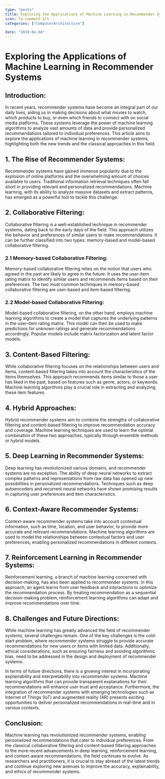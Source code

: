 ```yaml
---
type: "posts"
title: Exploring the Applications of Machine Learning in Recommender Systems
icon: fa-comment-alt
categories: ["ComputerArchitecture"]

date: "2019-04-04"
---
```




# Exploring the Applications of Machine Learning in Recommender Systems

## Introduction:
In recent years, recommender systems have become an integral part of our daily lives, aiding us in making decisions about what movies to watch, which products to buy, or even which friends to connect with on social media platforms. These systems leverage the power of machine learning algorithms to analyze vast amounts of data and provide personalized recommendations tailored to individual preferences. This article aims to explore the applications of machine learning in recommender systems, highlighting both the new trends and the classical approaches in this field.

## 1. The Rise of Recommender Systems:
Recommender systems have gained immense popularity due to the explosion of online platforms and the overwhelming amount of choices available to users. Traditional information retrieval techniques often fall short in providing relevant and personalized recommendations. Machine learning, with its ability to analyze massive datasets and extract patterns, has emerged as a powerful tool to tackle this challenge.

## 2. Collaborative Filtering:
Collaborative filtering is a well-established technique in recommender systems, dating back to the early days of the field. This approach utilizes the behavior and preferences of similar users to make recommendations. It can be further classified into two types: memory-based and model-based collaborative filtering.

### 2.1 Memory-based Collaborative Filtering:
Memory-based collaborative filtering relies on the notion that users who agreed in the past are likely to agree in the future. It uses the user-item rating matrix to identify similar users and recommends items based on their preferences. The two most common techniques in memory-based collaborative filtering are user-based and item-based filtering.

### 2.2 Model-based Collaborative Filtering:
Model-based collaborative filtering, on the other hand, employs machine learning algorithms to create a model that captures the underlying patterns in the user-item rating matrix. This model can then be used to make predictions for unknown ratings and generate recommendations accordingly. Popular models include matrix factorization and latent factor models.

## 3. Content-Based Filtering:
While collaborative filtering focuses on the relationships between users and items, content-based filtering takes into account the characteristics of the items themselves. This approach recommends items similar to those a user has liked in the past, based on features such as genre, actors, or keywords. Machine learning algorithms play a crucial role in extracting and analyzing these item features.

## 4. Hybrid Approaches:
Hybrid recommender systems aim to combine the strengths of collaborative filtering and content-based filtering to improve recommendation accuracy and coverage. Machine learning techniques are used to learn the optimal combination of these two approaches, typically through ensemble methods or hybrid models.

## 5. Deep Learning in Recommender Systems:
Deep learning has revolutionized various domains, and recommender systems are no exception. The ability of deep neural networks to extract complex patterns and representations from raw data has opened up new possibilities in personalized recommendations. Techniques such as deep autoencoders and recurrent neural networks have shown promising results in capturing user preferences and item characteristics.

## 6. Context-Aware Recommender Systems:
Context-aware recommender systems take into account contextual information, such as time, location, and user behavior, to provide more accurate and relevant recommendations. Machine learning algorithms are used to model the relationships between contextual factors and user preferences, enabling personalized recommendations in different contexts.

## 7. Reinforcement Learning in Recommender Systems:
Reinforcement learning, a branch of machine learning concerned with decision-making, has also been applied to recommender systems. In this approach, an agent learns from user feedback and interactions to optimize the recommendation process. By treating recommendation as a sequential decision-making problem, reinforcement learning algorithms can adapt and improve recommendations over time.

## 8. Challenges and Future Directions:
While machine learning has greatly advanced the field of recommender systems, several challenges remain. One of the key challenges is the cold-start problem, where recommender systems struggle to provide accurate recommendations for new users or items with limited data. Additionally, ethical considerations, such as ensuring fairness and avoiding algorithmic bias, need to be addressed in the design and deployment of recommender systems.

In terms of future directions, there is a growing interest in incorporating explainability and interpretability into recommender systems. Machine learning algorithms that can provide transparent explanations for their recommendations will enhance user trust and acceptance. Furthermore, the integration of recommender systems with emerging technologies such as Internet of Things (IoT) and augmented reality (AR) presents exciting opportunities to deliver personalized recommendations in real-time and in various contexts.

## Conclusion:
Machine learning has revolutionized recommender systems, enabling personalized recommendations that cater to individual preferences. From the classical collaborative filtering and content-based filtering approaches to the more recent advancements in deep learning, reinforcement learning, and context-aware recommendations, the field continues to evolve. As researchers and practitioners, it is crucial to stay abreast of the latest trends and continue exploring new avenues to improve the accuracy, explainability, and ethics of recommender systems.